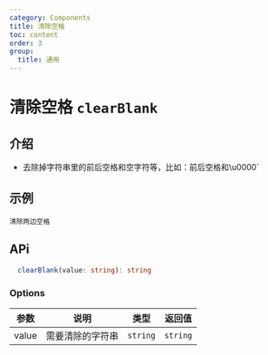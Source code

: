 ```yaml
---
category: Components
title: 清除空格
toc: content
order: 3
group:
  title: 通用
---
```


# 清除空格 `clearBlank`

## 介绍

- 去除掉字符串里的前后空格和空字符等，比如：前后空格和\u0000`

## 示例

<code src='./demo/base.tsx'>清除两边空格</code>

## APi

```ts
  clearBlank(value: string): string
```

### Options

| 参数  | 说明             | 类型     | 返回值   |
| ----- | ---------------- | -------- | -------- |
| value | 需要清除的字符串 | `string` | `string` |
